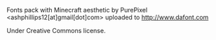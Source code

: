 Fonts pack with Minecraft aesthetic by PurePixel <ashphillips12[at]gmail[dot]com> uploaded to 
http://www.dafont.com


Under Creative Commons license.
